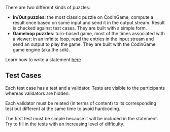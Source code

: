 There are two different kinds of puzzles:

- **In/Out puzzles**: the most classic puzzle on CodinGame; compute a result once based on some input and send it in the output stream. Result is checked against test cases. They are built with a simple form.
- **Gameloop puzzles**: turn-based game, most of the times associated with a viewer; in an infinite loop, read the entries in the input stream and send an output to play the game. They are built with the CodinGame game engine (aka the sdk).

Learn how to write a statement [here](/technical/statement.md#puzzle-statement)

## Test Cases

Each test case has a test and a validator. Tests are visible to the participants whereas validators are hidden.

Each validator must be related (in terms of content) to its corresponding test but different at the same time to avoid hardcoding.

The first test must be simple because it will be included in the statement. Try to fill in the tests with an increasing level of difficulty.